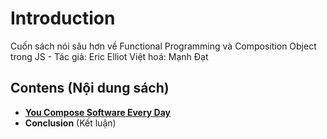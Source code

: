# Introduction

Cuốn sách nói sâu hơn về Functional Programming và Composition Object trong JS - Tác giả: Eric Elliot
Việt hoá: Mạnh Đạt

## Contens (Nội dung sách)

- [**You Compose Software Every Day**](https://github.com/rubysky17/Composing_Function/blob/main/Composing-Software-An-Introduction/Introduce.md)
- **Conclusion** (Kết luận)
